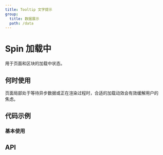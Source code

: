 ```yaml
---
title: Tooltip 文字提示
group:
  title: 数据展示
  path: /data
---
```


# Spin 加载中

用于页面和区块的加载中状态。

## 何时使用

页面局部处于等待异步数据或正在渲染过程时，合适的加载动效会有效缓解用户的焦虑。

## 代码示例

### 基本使用

<code src="./demo/base"></code>

## API
